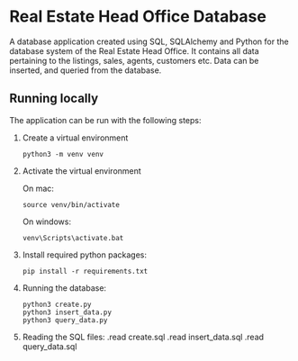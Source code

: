 # Real Estate Head Office Database
A database application created using SQL, SQLAlchemy and Python for the database system of the Real Estate Head Office. It contains all data pertaining to the listings, sales, agents, customers etc. Data can be inserted, and queried from the database.

Running locally
---------------
The application can be run with the following steps:

 1. Create a virtual environment
 
        python3 -m venv venv
       
 2. Activate the virtual environment
 
     On mac:
     
        source venv/bin/activate
        
     On windows:
     
        venv\Scripts\activate.bat
        
 3. Install required python packages:

        pip install -r requirements.txt

 4. Running the database:

        python3 create.py
        python3 insert_data.py
        python3 query_data.py

 5. Reading the SQL files:
        .read create.sql
        .read insert_data.sql
        .read query_data.sql
        
